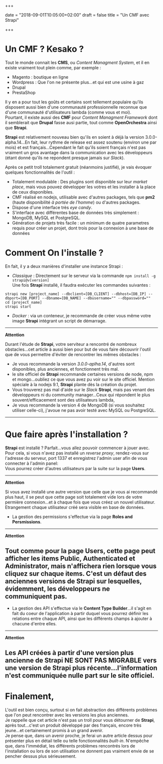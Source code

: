 +++

date = "2018-09-01T10:05:00+02:00"
draft = false
title = "Un CMF avec Strapi"

+++

# Un CMF ? Kesako ?
Tout le monde connait les **CMS**, ou *Content Managment System*, et il en existe vraiment tout plein comme, par exemple :  
- Magento : boutique en ligne
- Wordpress : Que l'on ne présente plus...et qui est une usine à gaz
- Drupal
- PrestaShop

Il y en a pour tout les goûts et certains sont tellement populaire qu'ils disposent aussi bien d'une communauté professionnelle reconnue que d'une communauté d'utilisateurs lambda (comme vous et moi).  
Pourtant, il existe aussi des **CMF** pour *Content Managment Framework* dont il semblerait que **Drupal** fasse ausi partie, tout comme **OpenOrchestra** ainsi que **Strapi**.

**Strapi** est relativement nouveau bien qu'ils en soient à déjà la version 3.0.0-alpha.14...En fait, leur rythme de release est assez soutenu (environ une par mois) et est français...Cependant le fait qu'ils soient français n'est pas vraiment un gros avantage dans la communication avec les développeurs (étant donné qu'ils ne repondent presque jamais sur *Slack*).

Après ce petit troll totalement gratuit (néanmoins justifié), je vais évoquer quelques fonctionnalités de l'outil :  
- Totalement modulable : Des plugins sont disponible sur leur *market place*, mais vous pouvez développer les votres et les installer à la place de ceux disponibles.  
- CMF réalisé en nodejs, utilisable avec d'autres packages, tels que **pm2** (haute disponibilité *à portée de l'homme*) ou d'autres packages.  
- Dispose d'une interface très *eye candy*.  
- S'interface avec différentes base de données très simplement : MongoDB, MySQL et PostgreSQL.  
- Génération de projets très facile : un minimum de quatre parametres requis pour créer un projet, dont trois pour la connexion à une base de données

# Comment On l'installe ?
En fait, il y a deux manières d'installer une instance Strapi :  
- *Classique* : Directement sur le serveur via la commande `npm install -g strapi@v[version]`  
Une fois **Strapi** installé, il faudra exécuter les commandes suivantes :  

```
strapi new [project_name] --dbclient=[DB_CLIENT] --dbhost=[DB_IP] --dbport=[DB_PORT] --dbname=[DB_NAME] --dbusername="" --dbpassword=""  
cd [project_name]  
strapi start
```

- *Docker* : via un conteneur, je recommande de créer vous même votre image **Strapi** intégrant un script de démarrage.

---
**Attention**  

Durant l'étude de **Strapi**, votre serviteur a rencontré de nombreux obstacles...cet article à aussi bien pour but de vous faire découvrir l'outil que de vous permettre d'éviter de rencontrer les mêmes obstacles :  
- Je vous recommande la version *3.0.0-aplha.14*, d'autres sont disponibles, plus anciennes, et fonctionnent très mal.  
- le site officiel de **Strapi** recommande certaines versions de node, npm et mongo...oubliez ce que vous avez pu voir sur le site officiel. Mention spéciale à la nodejs 9.1, **Strapi** plante dès la création du projet.  
- Vous trouverez pas mal d'aide sur le *Slack* **Strapi**, mais pas venant des développeurs ni du community manager...Ceux qui répondent le plus souvent/efficacement sont des utilisateurs lambda,  
- Je vous recommande la version 4 de MongoDB (si vous souhaitez utiliser celle-ci), j'avoue ne pas avoir testé avec MySQL ou PostgreSQL.
---

# Que faire après l'installation ?
**Strapi** est installé ? Parfait...vous allez pouvoir commencer à jouer avec.  
Pour cela, si vous n'avez pas installé un *reverse proxy*, rendez-vous sur l'adresse du serveur, port 1337 et enregistrez l'admin user afin de vous connecter à l'admin panel:  
Vous pourrez créer d'autres utilisateurs par la suite sur la page **Users**.

---
**Attention**  

Si vous avez installé une autre version que celle que je vous ai recommandé plus haut, il se peut que cette page soit totalement vide lors de votre permière connexion...et à chaque fois que vous créez un nouvel utilisateur.
Etrangement chaque utilisateur créé sera visible en base de données.

- La gestion des permissions s'effectue via la page **Roles and Persmissions**.  

---
**Attention**

Tout comme pour la page **Users**, cette page peut afficher les items **Public**, **Authenticated** et **Administrator**, mais n'affichera rien lorsque vous cliquez sur chaque items. C'est un défaut des anciennes versions de **Strapi** sur lesquelles, évidemment, les développeurs ne communiquent pas.
---

- La gestion des API s'effectue via le **Content Type Builder**...il s'agit en fait du coeur de l'application à partir duquel vous pourrez définir les relations entre chaque API, ainsi que les différents champs à ajouter à chacune d'entre elles.

---
**Attention**

Les API créées à partir d'une version plus ancienne de **Strapi** **NE SONT PAS MIGRABLE** vers une version de **Strapi** plus récente...l'information n'est communiquée nulle part sur le site officiel.  
---

# Finalement,
L'outil est bien conçu, surtout si on fait abstraction des différents problèmes que l'on peut rencontrer avec les versions les plus anciennes.  
Je rappelle que cet article n'est pas un troll pour vous détourner de **Strapi**, après tout...c'est un produit développé par des français, encore très jeune...et certainement promis à un grand avenir.  
Je pense que, dans un avenir proche, je ferai un autre article dessus pour présenter plus en détail telle ou telle fonctionnalités *built-in*. N'empêche que, dans l'immédiat, les différents problèmes rencontrés lors de l'installation ou lors de son utilisation ne donnent pas vraiment envie de se pencher dessus plus sérieusement.